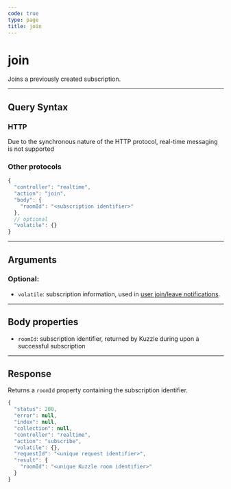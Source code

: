 ```yaml
---
code: true
type: page
title: join
---
```


# join

<SinceBadge version="1.0.0" />

Joins a previously created subscription.

---

## Query Syntax

### HTTP

Due to the synchronous nature of the HTTP protocol, real-time messaging is not supported

### Other protocols

```js
{
  "controller": "realtime",
  "action": "join",
  "body": {
    "roomId": "<subscription identifier>"
  },
  // optional
  "volatile": {}
}
```

---

## Arguments

### Optional:

- `volatile`: subscription information, used in [user join/leave notifications](/core/1/api/essentials/volatile-data/).

---

## Body properties

- `roomId`: subscription identifier, returned by Kuzzle during upon a successful subscription

---

## Response

Returns a `roomId` property containing the subscription identifier.

```js
{
  "status": 200,
  "error": null,
  "index": null,
  "collection": null,
  "controller": "realtime",
  "action": "subscribe",
  "volatile": {},
  "requestId": "<unique request identifier>",
  "result": {
    "roomId": "<unique Kuzzle room identifier>"
  }
}
```
